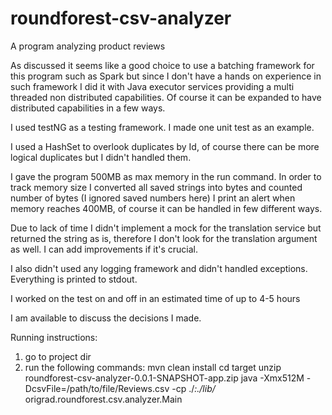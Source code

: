 # roundforest-csv-analyzer

A program analyzing product reviews

As discussed it seems like a good choice to use a batching framework for this program such as Spark but since I don't have a hands on experience in such framework I did it with Java executor services providing a multi threaded non distributed capabilities. Of course it can be expanded to have distributed capabilities in a few ways.

I used testNG as a testing framework. I made one unit test as an example.

I used a HashSet to overlook duplicates by Id, of course there can be more logical duplicates but I didn't handled them.

I gave the program 500MB as max memory in the run command. In order to track memory size I converted all saved strings into bytes and counted number of bytes (I ignored saved numbers here) I print an alert when memory reaches 400MB, of course it can be handled in few different ways.

Due to lack of time I didn't implement a mock for the translation service but returned the string as is, therefore I don't look for the translation argument as well. I can add improvements if it's crucial.

I also didn't used any logging framework and didn't handled exceptions. Everything is printed to stdout.

I worked on the test on and off in an estimated time of up to 4-5 hours

I am available to discuss the decisions I made.

Running instructions:
1) go to project dir
2) run the following commands: 
mvn clean install
cd target
unzip roundforest-csv-analyzer-0.0.1-SNAPSHOT-app.zip
java -Xmx512M -DcsvFile=/path/to/file/Reviews.csv -cp ./*:./lib/* origrad.roundforest.csv.analyzer.Main 


